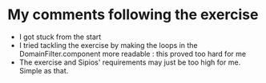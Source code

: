 # My comments following the exercise

- I got stuck from the start
- I tried tackling the exercise by making the loops in the DomainFilter.component more readable : this proved too hard for me
- The exercise and Sipios' requirements may just be too high for me. Simple as that.